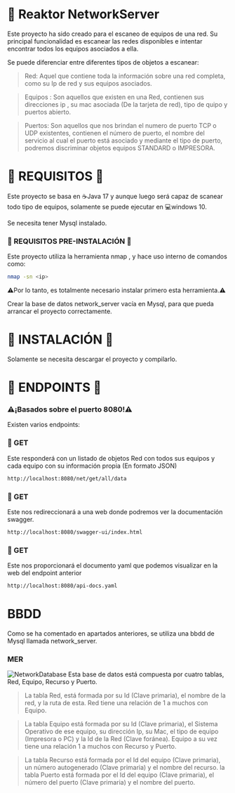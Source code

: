 # 🚩 Reaktor NetworkServer
Este proyecto ha sido creado para el escaneo de equipos de una red.
Su principal funcionalidad es escanear las redes disponibles e intentar encontrar todos los equipos asociados a ella.

Se puede diferenciar entre diferentes tipos de objetos a escanear:
> Red: Aquel que contiene toda la información sobre una red completa, como su Ip de red y sus equipos asociados.

> Equipos : Son aquellos que existen en una Red, contienen sus direcciones ip , su mac asociada (De la tarjeta de red), tipo de quipo y puertos abierto.

> Puertos: Son aquellos que nos brindan el numero de puerto TCP o UDP existentes, contienen el número de puerto, el nombre del servicio al cual el puerto está asociado y mediante el tipo de puerto, podremos discriminar objetos equipos STANDARD o IMPRESORA.

# 📃 REQUISITOS 📃
Este proyecto se basa en ☕Java 17 y aunque luego será capaz de scanear todo tipo de equipos, solamente se puede ejecutar en 💻windows 10.

Se necesita tener Mysql instalado.

### 📇 REQUISITOS PRE-INSTALACIÓN 📇
Este proyecto utiliza la herramienta nmap , y hace uso interno de comandos como:
```bash
nmap -sn <ip>
```
⚠️Por lo tanto, es totalmente necesario instalar primero esta herramienta.⚠️

Crear la base de datos network_server vacía en Mysql, para que pueda arrancar el proyecto correctamente.

# 🔨 INSTALACIÓN 🔨
Solamente se necesita descargar el proyecto y compilarlo.

# 🔌 ENDPOINTS 🔌
### ⚠️¡Basados sobre el puerto 8080!⚠️
Existen varios endpoints:

### 📗 GET
Este responderá con un listado de objetos Red con todos sus equipos y cada equipo con su información propia (En formato JSON)
```bash
http://localhost:8080/net/get/all/data
```
### 📗 GET
Este nos redireccionará a una web donde podremos ver la documentación swagger.
```bash
http://localhost:8080/swagger-ui/index.html
```
### 📗 GET
Este nos proporcionará el documento yaml que podemos visualizar en la web del endpoint anterior
```bash
http://localhost:8080/api-docs.yaml
```
# BBDD
Como se ha comentado en apartados anteriores, se utiliza una bbdd de Mysql llamada network_server.
### MER
![NetworkDatabase](https://github.com/IESJandula/Reaktor_NetworkServer/assets/120125881/21639192-5e76-4c4b-a2d6-59cc0ed4b890)
Esta base de datos está compuesta por cuatro tablas, Red, Equipo, Recurso y Puerto.

>La tabla Red, está formada por su Id (Clave primaria), el nombre de la red, y la ruta de esta.
>Red tiene una relación de 1 a muchos con Equipo.

>La tabla Equipo está formada por su Id (Clave primaria), el Sistema Operativo de ese equipo, su dirección Ip, su Mac, el tipo de equipo (Impresora o PC) y la Id de la Red (Clave foránea).
>Equipo a su vez tiene una relación 1 a muchos con Recurso y Puerto.

>La tabla Recurso está formada por el Id del equipo (Clave primaria), un número autogenerado (Clave primaria) y el nombre del recurso.
>la tabla Puerto está formada por el Id del equipo (Clave primaria), el número del puerto (Clave primaria) y el nombre del puerto.
